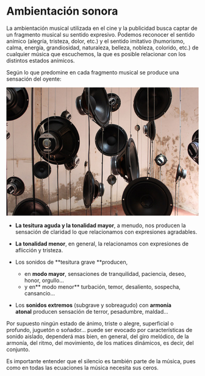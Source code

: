 # Ambientación sonora

La ambientación musical utilizada en el cine y la publicidad busca captar de un fragmento musical su sentido expresivo. Podemos reconocer el sentido anímico (alegría, tristeza, dolor, etc.) y el sentido imitativo (humorismo, calma, energía, grandiosidad, naturaleza, belleza, nobleza, colorido, etc.) de cualquier música que escuchemos, la que es posible relacionar con los distintos estados anímicos.

Según lo que predomine en cada fragmento musical se produce una sensación del oyente:


[![altavoces. Licencia Creative Commons 4.0 by-nc-nd](img/Bafles.jpg "altavoces")](https://goo.gl/V3Z4pB)


*   **La tesitura aguda y la tonalidad mayor**, a menudo, nos producen la sensación de claridad lo que relacionamos con expresiones agradables.
*   **La tonalidad menor**, en general, la relacionamos con expresiones de aflicción y tristeza.
*   Los sonidos de **tesitura grave **producen,
    
    *   en **modo mayor**, sensaciones de tranquilidad, paciencia, deseo, honor, orgullo...
    *   y en** modo menor** turbación, temor, desaliento, sospecha, cansancio...
*   Los **sonidos extremos** (subgrave y sobreagudo) con **armonía atonal** producen sensación de terror, pesadumbre, maldad...

Por supuesto ningún estado de ánimo, triste o alegre, superficial o profundo, juguetón o soñador... puede ser evocado por características de sonido aislado, dependerá mas bien, en general, del giro melódico, de la armonía, del ritmo, del movimiento, de los matices dinámicos, es decir, del conjunto.

Es importante entender que el silencio es también parte de la música, pues como en todas las ecuaciones la música necesita sus ceros.


